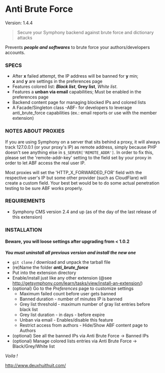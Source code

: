 # Anti Brute Force #

Version: 1.4.4

> Secure your Symphony backend against brute force and dictionary attacks

Prevents ***people and softwares*** to brute force your authors/developers accounts.

### SPECS ###

- After **x** failed attempt, the IP address will be banned for **y** min;  
  **x** and **y** are settings in the preferences page 
- Features colored list: ***Black list***, **Grey list**, *White list*.
- Features a **unban via email** capabilities; Must be enabled in the preferences page
- Backend content page for managing blocked IPs and colored lists
- A Facade/Singleton class -ABF- for developers to leverage anti_brute_force capabilities
  (ex.: email reports or use with the member extension)

### NOTES ABOUT PROXIES

If you are using Symphony on a server that sits behind a proxy, it will always
track 127.0.0.1 (or your proxy's IP) as remote address, simply because PHP doesn't see anything else
in `$_SERVER['REMOTE_ADDR']`. In order to fix this, please set the 'remote-addr-key'
setting to the field set by your proxy in order to let ABF access the real user IP.

Most proxies will set the 'HTTP_X_FORWARDED_FOR' field with the respective user's IP
but some other provider (such as CloudFlare) will create a custom field. Your best bet
would be to do some actual penetration testing to be sure ABF works properly.

### REQUIREMENTS ###

- Symphony CMS version 2.4 and up (as of the day of the last release of this extension)

### INSTALLATION ###

#### Beware, you will loose settings after upgrading from < 1.0.2 ####
***You must uninstall all previous version and install the new one***

- `git clone` / download and unpack the tarball file
- (re)Name the folder ***anti_brute_force***
- Put into the extension directory
- Enable/install just like any other extension (@see <http://getsymphony.com/learn/tasks/view/install-an-extension/>)
- (optional) Go to the *Preferences* page to customize settings
	- Maximum failed count before user gets banned
	- Banned duration - number of minutes IP is banned
	- Grey list threshold - maximum number of gray list entries before black list
	- Grey list duration - in days - before expire
	- Unban via email - Enables/disable this feature
	- Restrict access from authors - Hide/Show ABF content page to Authors
- (optional) See all the banned IPs via Anti Brute Force -> Banned IPs
- (optional) Manage colored lists entries via Anti Brute Force -> Black/Grey/White list

*Voila !*

<http://www.deuxhuithuit.com/>
